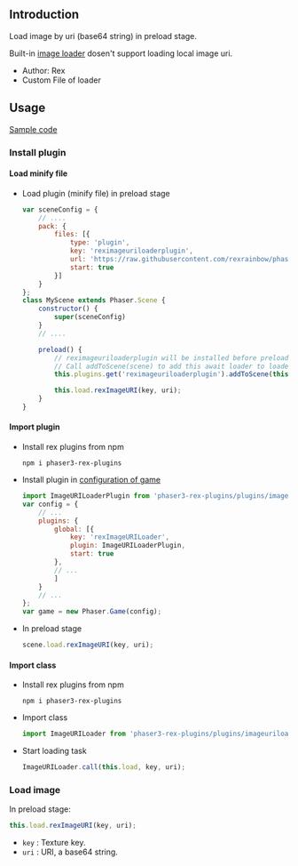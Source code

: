 ## Introduction

Load image by uri (base64 string) in preload stage.

Built-in [image loader](loader.md#image) dosen't support loading local image uri.

- Author: Rex
- Custom File of loader

## Usage

[Sample code](https://github.com/rexrainbow/phaser3-rex-notes/tree/master/examples/imageuriloader)

### Install plugin

#### Load minify file

- Load plugin (minify file) in preload stage
    ```javascript
    var sceneConfig = {
        // ....
        pack: {
            files: [{
                type: 'plugin',
                key: 'reximageuriloaderplugin',
                url: 'https://raw.githubusercontent.com/rexrainbow/phaser3-rex-notes/master/dist/reximageuriloaderplugin.min.js',
                start: true
            }]
        }
    };
    class MyScene extends Phaser.Scene {
        constructor() {
            super(sceneConfig)
        }
        // ....

        preload() {
            // reximageuriloaderplugin will be installed before preload(), but not added to loader yet
            // Call addToScene(scene) to add this await loader to loader of this scene
            this.plugins.get('reximageuriloaderplugin').addToScene(this);

            this.load.rexImageURI(key, uri);
        }
    }
    ```

#### Import plugin

- Install rex plugins from npm
    ```
    npm i phaser3-rex-plugins
    ```
- Install plugin in [configuration of game](game.md#configuration)
    ```javascript
    import ImageURILoaderPlugin from 'phaser3-rex-plugins/plugins/imageuriloader-plugin.js';
    var config = {
        // ...
        plugins: {
            global: [{
                key: 'rexImageURILoader',
                plugin: ImageURILoaderPlugin,
                start: true
            },
            // ...
            ]
        }
        // ...
    };
    var game = new Phaser.Game(config);
    ```
- In preload stage
    ```javascript
    scene.load.rexImageURI(key, uri);
    ```

#### Import class

- Install rex plugins from npm
    ```
    npm i phaser3-rex-plugins
    ```
- Import class
    ```javascript
    import ImageURILoader from 'phaser3-rex-plugins/plugins/imageuriloader.js';
    ```
- Start loading task
    ```javascript
    ImageURILoader.call(this.load, key, uri);
    ```

### Load image

In preload stage:

```javascript
this.load.rexImageURI(key, uri);
```

- `key` : Texture key.
- `uri` : URI, a base64 string.